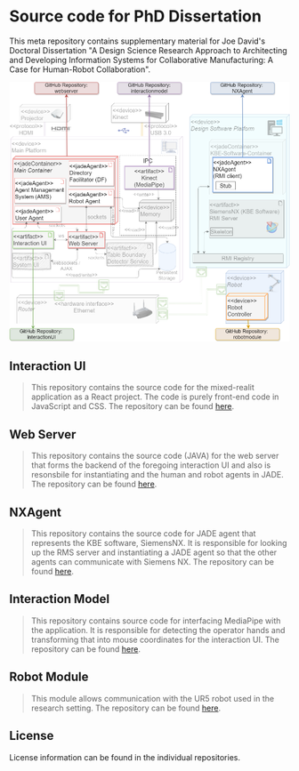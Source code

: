 # Source code for PhD Dissertation

This meta repository contains supplementary material for Joe David's Doctoral Dissertation "A Design Science Research Approach to Architecting and Developing Information Systems for Collaborative Manufacturing: A Case for Human-Robot Collaboration".

![Five git repositories that contains source code for the artefacts developed in the dissertation](/assets/apx_git.png)

## Interaction UI
> This repository contains the source code for the mixed-realit application as a React project. The code is purely front-end code in JavaScript and CSS. The repository can be found [here](https://permanent.link/to/jd-doctoral-dissertation/interaction-ui).

## Web Server
> This repository contains the source code (JAVA) for the web server that forms the backend of the foregoing interaction UI and also is resonsbile for instantiating and the human and robot agents in JADE. The repository can be found [here](https://permanent.link/to/jd-doctoral-dissertation/web-server).

## NXAgent
> This repository contains the source code for JADE agent that represents the KBE software, SiemensNX. It is responsible for looking up the RMS server and instantiating a JADE agent so that the other agents can communicate with Siemens NX. The repository can be found [here](https://permanent.link/to/jd-doctoral-dissertation/nxagent).

## Interaction Model

> This repository contains source code for interfacing MediaPipe with the application. It is responsible for detecting the operator hands and transforming that into mouse coordinates for the interaction UI. The repository can be found [here](https://permanent.link/to/jd-doctoral-dissertation/interaction-model).

## Robot Module

> This module allows communication with the UR5 robot used in the research setting. The repository can be found [here](https://permanent.link/to/jd-doctoral-dissertation/robot-module).

## License

License information can be found in the individual repositories.